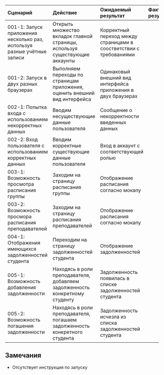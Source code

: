 |Cценарий|Действие|Ожидаемый результат|Фактический результат| Оценка|
|:---|:---|:---|:---|:---|
|001-1: Запуск приложения несколько раз, используя разные учётные записи |  Открыть множество вкладок главной страницы, используя существующие аккаунты | Корректный переход между страницами в соостветствии с требованиями| |  |
|001-2: Запуск в двух разных браузерах |  Выполняем переходы по страницам приложения, оценить внешний вид интерфейса |Одинаковый внешний вид интерфейса приложения в двух браузерах | | |
|002-1: Попытка входа с использованием некорректных данных |  Вводим несуществующие данные пользователя | Сообщение о некорректности введенных данных |  |  |
|002-2: Вход пользователя с использованием корректных данных |Вводим корректные существующие данные пользователя  | Вход в аккаунт с соответствующей ролью|  | |
|003-1: Возможность просмотра расписания группы | Заходим на страницу расписания группы | Отображение расписания согласно мокапу|  |  |
|003-2: Возможность просмора расписания преподавателей | Заходим на страницу расписания преподавателей |Отображение расписания согласно мокапу|  | |
|004-1: Отображения имеющихся задолженностей студента | Переходим на страницу задолженностей студента | Отображение задолженностей |  |  |
|005-1: Возможность добавления задолженности | Находясь в роли преподавателя, добавляем задолженность конкретному студенту| Задолженность появилась в списке задолженностей студента |  |  |
|005-2: Возможность погашения задолженности | Находясь в роли преподавателя, погашаем задолженность конкретного студента |Задолженность исчезла из списка задолженностей студента| | |

## Замечания 
* Отсутствует инструкция по запуску  
